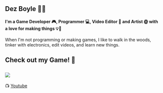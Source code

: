 Dez Boyle 🌳🌿
------

#### I'm a Game Developer 🎮, Programmer 💻, Video Editor 🎥 and Artist 🌞 with a love for making things 💡🔨

When I'm not programming or making games, I like to walk in the woods, tinker with electronics, edit videos, and learn new things.

Check out my Game! 🙌
------
[<img src="https://github.com/DezBoyle/DezBoyle/assets/41555304/b7f3ac2e-b4ae-467c-af9d-46a76342b4d9">](https://store.steampowered.com/app/1507620/ENDO/)
------
📺 [Youtube](https://www.youtube.com/@DezBoyle)
<!--
**DezBoyle/DezBoyle** is a ✨ _special_ ✨ repository because its `README.md` (this file) appears on your GitHub profile.

Here are some ideas to get you started:

- 🔭 I’m currently working on ...
- 🌱 I’m currently learning ...
- 👯 I’m looking to collaborate on ...
- 🤔 I’m looking for help with ...
- 💬 Ask me about ...
- 📫 How to reach me: ...
- 😄 Pronouns: ...
- ⚡ Fun fact: ...
![endoSteamWidget](https://github.com/DezBoyle/DezBoyle/assets/41555304/b7f3ac2e-b4ae-467c-af9d-46a76342b4d9)
--> 
